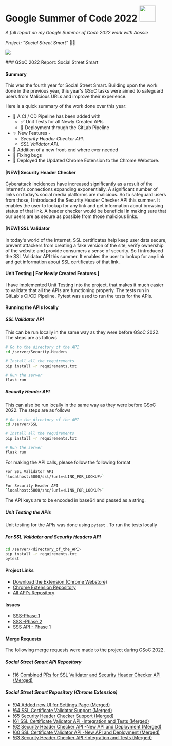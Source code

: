 <div class = "text-center">
<h1>Google Summer of Code 2022 <img src="https://media2.giphy.com/media/KB8MHRUq55wjXVwWyl/source.gif" width="50"></h1>

<p><i>A full report on my Google Summer of Code 2022 work with Aossie</i></p>
<p><i>Project: "Social Street Smart" </i>  👨‍💻</p>

<p>
  <img src="https://i.imgur.com/fF5RFGo.png" />
</p>
</div>
### GSoC 2022 Report: Social Street Smart

#### Summary

This was the fourth year for Social Street Smart. Building upon the work done in the previous year, this year's GSoC tasks were aimed to safeguard users from Malicious URLs and improve their experience.

Here is a quick summary of the work done over this year:

- :construction_worker: A CI / CD Pipeline has been added with
  - :white_check_mark: Unit Tests for all Newly Created APIs
  - 🚀 Deployment through the GitLab Pipeline
- :sparkles: New Features -
  - _Security Header Checker API_.
  - _SSL Validator API_.
- :bento: Addition of a new front-end where ever needed
- :bug: Fixing bugs
- :rocket: Deployed the Updated Chrome Extension to the Chrome Webstore.

#### [NEW] Security Header Checker

Cyberattack incidences have increased significantly as a result of the Internet's connections expanding exponentially. A significant number of links on today's social media platforms are malicious. So to safeguard users from those, I introduced the Security Header Checker API this summer. It enables the user to lookup for any link and get information about browsing status of that link. A header checker would be beneficial in making sure that our users are as secure as possible from those malicious links.

#### [NEW] SSL Validator

In today's world of the Internet, SSL certificates help keep user data secure,
prevent attackers from creating a fake version of the site, verify ownership of the website and provide consumers a sense of security. So I introduced the SSL Validator API this summer. It enables the user to lookup for any link and get information about SSL certificates of that link.

#### Unit Testing [ For Newly Created Features ]

I have implemented Unit Testing into the project, that makes it much easier to validate that all the APIs are functioning properly. The tests run in GitLab's CI/CD Pipeline. Pytest was used to run the tests for the APIs.

#### Running the APIs locally

##### SSL Validator API

This can be run locally in the same way as they were before GSoC 2022. The steps are as follows

```bash
# Go to the directory of the API
cd /server/Security-Headers

# Install all the requirements
pip install -r requirements.txt

# Run the server
flask run
```

##### Security Header API

This can also be run locally in the same way as they were before GSoC 2022. The steps are as follows

```bash
# Go to the directory of the API
cd /server/SSL

# Install all the requirements
pip install -r requirements.txt

# Run the server
flask run
```

For making the API calls, please follow the following format

```bash
For SSL Validator API
`localhost:5000/ssl/?url=<LINK_FOR_LOOKUP>`

For Security Header API
`localhost:5000/shc/?url=<LINK_FOR_LOOKUP>`
```

The API keys are to be encoded in base64 and passed as a string.

##### Unit Testing the APIs

Unit testing for the APIs was done using `pytest` .
To run the tests locally

##### For SSL Validator and Security Headers API

```bash
cd /server/<directory_of_the_API>
pip install -r requirements.txt
pytest
```

#### Project Links

- [Download the Extension (Chrome Webstore)](https://chrome.google.com/webstore/detail/social-street-smart/ddjcjpfkmcgpgpjhlmdenmionhbnpagm?hl=en-GB&authuser=0)
- [Chrome Extension Repository](https://gitlab.com/aossie/social-street-smart)
- [All API's Repository](https://gitlab.com/aossie/social-street-smart-api)

#### Issues

- [SSS-Phase 1](https://gitlab.com/aossie/social-street-smart/-/issues/?sort=updated_desc&state=opened&label_name%5B%5D=GSoC%202022%20Coding%20Phase%201&first_page_size=20)
- [SSS -Phase 2](https://gitlab.com/aossie/social-street-smart/-/issues/?sort=updated_desc&state=opened&label_name%5B%5D=GSoC%202022%20Coding%20Phase%202&first_page_size=20)
- [SSS API - Phase 1 ](https://gitlab.com/aossie/social-street-smart-api/-/issues/?sort=updated_desc&state=opened&label_name%5B%5D=GSoC%202022%20Coding%20Phase%201&first_page_size=20)

#### Merge Requests

The following merge requests were made to the project during GSoC 2022.

##### Social Street Smart API Repository

- [!16 Combined PRs for SSL Validator and Security Header Checker API (Merged)](https://gitlab.com/aossie/social-street-smart-api/-/merge_requests/16)

##### Social Street Smart Repository (Chrome Extension)

- [!94 Added new UI for Settings Page (Merged)](https://gitlab.com/aossie/social-street-smart/-/merge_requests/94)
- [!64 SSL Certificate Validator Support (Merged)](https://gitlab.com/aossie/social-street-smart/-/issues/64)
- [!65 Security Header Checker Support (Merged)](https://gitlab.com/aossie/social-street-smart/-/issues/65)
- [!61 SSL Certificate Validator API -Integration and Tests (Merged)](https://gitlab.com/aossie/social-street-smart/-/issues/61)
- [!62 Security Header Checker API -New API and Deployment (Merged)](https://gitlab.com/aossie/social-street-smart/-/issues/62)
- [!60 SSL Certificate Validator API -New API and Deployment (Merged)](https://gitlab.com/aossie/social-street-smart/-/issues/60)
- [!63 Security Header Checker API -Integration and Tests (Merged)](https://gitlab.com/aossie/social-street-smart/-/issues/63)

